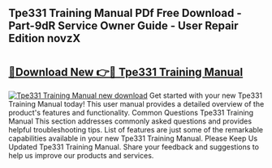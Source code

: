## Tpe331 Training Manual PDf Free Download - Part-9dR Service Owner Guide - User Repair Edition novzX

# <h2><a href="http://bc76940.oget.top/?id=Tpe331+Training+Manual">🔗Download New 👉🔴 Tpe331 Training Manual</a></h2>

[![Tpe331 Training Manual new download](https://i.imgur.com/5g1atiW.png)](http://bc76940.oget.top/?id=Tpe331+Training+Manual)
Get started with your new Tpe331 Training Manual today! This user manual provides a detailed overview of the product's features and functionality. Common Questions Tpe331 Training Manual This section addresses commonly asked questions and provides helpful troubleshooting tips. List of features are just some of the remarkable capabilities available in your new Tpe331 Training Manual. Please Keep Us Updated Tpe331 Training Manual. Share your feedback and suggestions to help us improve our products and services.
